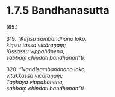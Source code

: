 # 1.7.5 Bandhanasutta

(65.)

319\. _“Kiṃsu sambandhano loko,_  
_kiṃsu tassa vicāraṇaṃ;_  
_Kissassu vippahānena,_  
_sabbaṃ chindati bandhanan”ti._  

320\. _“Nandīsambandhano loko,_  
_vitakkassa vicāraṇaṃ;_  
_Taṇhāya vippahānena,_  
_sabbaṃ chindati bandhanan”ti._
